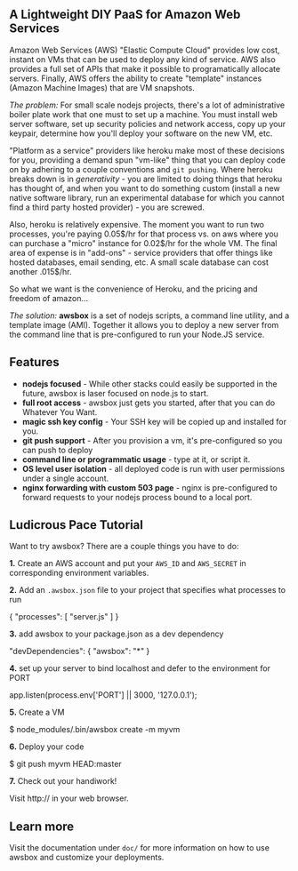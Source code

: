 ## A Lightweight DIY PaaS for Amazon Web Services

Amazon Web Services (AWS) "Elastic Compute Cloud" provides low cost, instant
on VMs that can be used to deploy any kind of service.  AWS also provides a
full set of APIs that make it possible to programatically allocate servers.
Finally, AWS offers the ability to create "template" instances (Amazon Machine
Images) that are VM snapshots.

*The problem:* For small scale nodejs projects, there's a lot of
administrative boiler plate work that one must to set up a machine.
You must install web server software, set up security policies and network
access, copy up your keypair, determine how you'll deploy your software on the
new VM, etc.

"Platform as a service" providers like heroku make most of these decisions for
you, providing a demand spun "vm-like" thing that you can deploy code on by
adhering to a couple conventions and `git pushing`.  Where heroku breaks down
is in *generativity* - you are limited to doing things that heroku has thought
of, and when you want to do something custom (install a new native software
library, run an experimental database for which you cannot find a third party
hosted provider) - you are screwed.

Also, heroku is relatively expensive.  The moment you want to run two
processes, you're paying 0.05$/hr for that process vs. on aws where
you can purchase a "micro" instance for 0.02$/hr for the whole VM.
The final area of expense is in "add-ons" - service providers that offer
things like hosted databases, email sending, etc.  A small scale database
can cost another .015$/hr.

So what we want is the convenience of Heroku, and the pricing and freedom
of amazon...

*The solution:* **awsbox** is a set of nodejs scripts, a command line utility,
and a template image (AMI).  Together it allows you to deploy a new server
from the command line that is pre-configured to run your Node.JS service.

## Features

  * **nodejs focused** - While other stacks could easily be supported in the future,
    awsbox is laser focused on node.js to start.
  * **full root access** - awsbox just gets you started, after that you can do
    Whatever You Want.
  * **magic ssh key config** - Your SSH key will be copied up and installed for you.
  * **git push support** - After you provision a vm, it's pre-configured so you can
    push to deploy
  * **command line or programmatic usage** - type at it, or script it.
  * **OS level user isolation** - all deployed code is run with user permissions under
    a single account.
  * **nginx forwarding with custom 503 page** - nginx is pre-configured to forward
    requests to your nodejs process bound to a local port.

## Ludicrous Pace Tutorial

Want to try awsbox?  There are a couple things you have to do:

**1.** Create an AWS account and put your `AWS_ID` and `AWS_SECRET` in corresponding
environment variables.

**2.** Add an `.awsbox.json` file to your project that specifies what processes to run

  {
    "processes": [ "server.js" ]
  }

**3.** add awsbox to your package.json as a dev dependency

  "devDependencies": {
    "awsbox": "*"
  }

**4.** set up your server to bind localhost and defer to the environment for PORT

  app.listen(process.env['PORT'] || 3000, '127.0.0.1');

**5.** Create a VM

  $ node_modules/.bin/awsbox create -m myvm

**6.** Deploy your code

  $ git push myvm HEAD:master

**7.** Check out your handiwork!

  Visit http://<my ip address> in your web browser.

## Learn more

Visit the documentation under `doc/` for more information on how to use awsbox
and customize your deployments.
